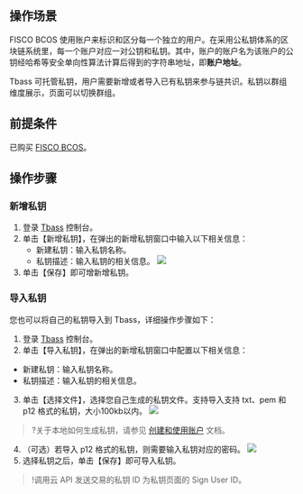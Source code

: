 ## 操作场景

FISCO BCOS 使用账户来标识和区分每一个独立的用户。在采用公私钥体系的区块链系统里，每一个账户对应一对公钥和私钥。其中，账户的账户名为该账户的公钥经哈希等安全单向性算法计算后得到的字符串地址，即**账户地址**。

Tbass 可托管私钥，用户需要新增或者导入已有私钥来参与链共识。私钥以群组维度展示，页面可以切换群组。

## 前提条件

已购买 [FISCO BCOS](https://buy.cloud.tencent.com/tbaas_blockchain/bcos)。


## 操作步骤

### 新增私钥

1. 登录 [Tbass](https://console.cloud.tencent.com/tbaas/bcos) 控制台。
2. 单击【新增私钥】，在弹出的新增私钥窗口中输入以下相关信息：
	- 新建私钥：输入私钥名称。
	- 私钥描述：输入私钥的相关信息。
![](https://main.qcloudimg.com/raw/b6308571faa64d0c78281d3206f8f698.png)
3.  单击【保存】即可增新增私钥。



### 导入私钥

您也可以将自己的私钥导入到 Tbass，详细操作步骤如下：

1. 登录 [Tbass](https://console.cloud.tencent.com/tbaas/bcos) 控制台。
2. 单击【导入私钥】，在弹出的新增私钥窗口中配置以下相关信息：
 - 新建私钥：输入私钥名称。
 - 私钥描述：输入私钥的相关信息。
3. 单击【选择文件】，选择您自己生成的私钥文件。支持导入支持 txt、pem 和 p12 格式的私钥，大小100kb以内。
![](https://main.qcloudimg.com/raw/d7c7244dab4b4d10a7d08f1ba48c7011.png)
>?关于本地如何生成私钥，请参见 [创建和使用账户](https://fisco-bcos-documentation.readthedocs.io/zh_CN/latest/docs/manual/account.html) 文档。
4. （可选）若导入 p12 格式的私钥，则需要输入私钥对应的密码。
![](https://main.qcloudimg.com/raw/ccde52edb04e83c2c10ece8b0c6de398.png)
5. 选择私钥之后，单击【保存】即可导入私钥。
>!调用云 API 发送交易的私钥 ID 为私钥页面的 Sign User ID。
